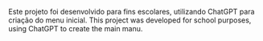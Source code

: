 Este projeto foi desenvolvido para fins escolares, utilizando ChatGPT para criação do menu inicial.
This project was developed for school purposes, using ChatGPT to create the main manu.

